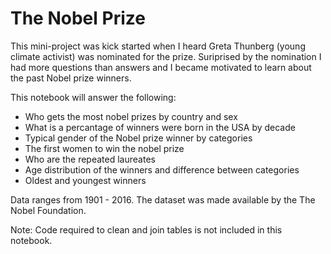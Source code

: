 # The Nobel Prize

This mini-project was kick started when I heard Greta Thunberg (young climate activist) was nominated for the prize. Suriprised by the nomination I had more questions than answers and I became motivated to learn about the past Nobel prize winners.

This notebook will answer the following:
- Who gets the most nobel prizes by country and sex
- What is a percantage of winners were born in the USA by decade
- Typical gender of the Nobel prize winner by categories
- The first women to win the nobel prize 
- Who are the repeated laureates
- Age distribution of the winners and difference between categories
- Oldest and youngest winners

Data ranges from 1901 - 2016. The dataset was made available by the The Nobel Foundation. 

Note: Code required to clean and join tables is not included in this notebook. 
